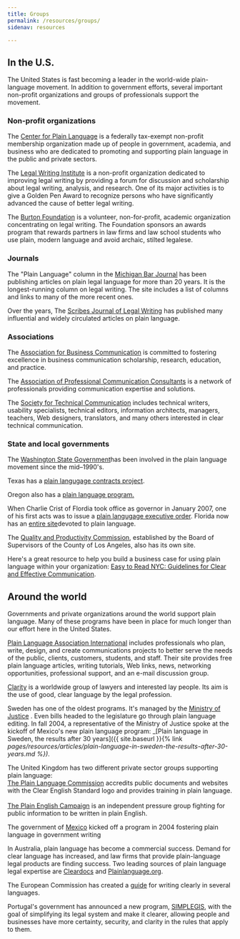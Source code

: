 ```yaml
---
title: Groups
permalink: /resources/groups/
sidenav: resources

---
```


## In the U.S.

The United States is fast becoming a leader in the world-wide plain-language movement. In addition to government efforts, several important non-profit organizations and groups of professionals support the movement.

### Non-profit organizations

The [Center for Plain Language](http://www.centerforplainlanguage.org) is a federally tax-exempt non-profit membership organization made up of people in government, academia, and business who are dedicated to promoting and supporting plain language in the public and private sectors.

The [Legal Writing Institute](http://www.lwionline.org/) is a non-profit organization dedicated to improving legal writing by providing a forum for discussion and scholarship about legal writing, analysis, and research. One of its major activities is to give a Golden Pen Award to recognize persons who have significantly advanced the cause of better legal writing.

The [Burton Foundation](http://www.burtonawards.com/) is a volunteer, non-for-profit, academic organization concentrating on legal writing. The Foundation sponsors an awards program that rewards partners in law firms and law school students who use plain, modern language and avoid archaic, stilted legalese.

### Journals

The "Plain Language" column in the [Michigan Bar Journal](http://www.michbar.org/generalinfo/plainenglish/columns.cfm) has been publishing articles on plain legal language for more than 20 years. It is the longest-running column on legal writing. The site includes a list of columns and links to many of the more recent ones.

Over the years, The [Scribes Journal of Legal Writing](http://www.scribes.org) has published many influential and widely circulated articles on plain language.

### Associations

The [Association for Business Communication](http://www.businesscommunication.org) is committed to fostering excellence in business communication scholarship, research, education, and practice.

The [Association of Professional Communication Consultants](http://www.consultingsuccess.org) is a network of professionals providing communication expertise and solutions.

The [Society for Technical Communication](http://www.stc.org) includes technical writers, usability specialists, technical editors, information architects, managers, teachers, Web designers, translators, and many others interested in clear technical communication.

### State and local governments

The [Washington State Government](http://www.governor.wa.gov/priorities/plaintalk/default.asp)has been involved in the plain language movement since the mid–1990's.

Texas has a [plain langugage contracts project](http://www.occc.state.tx.us/pages/Legal/plain_lang/).

Oregon also has a [plain language program.](http://plainlanguage.oregon.gov/)

When Charlie Crist of Flordia took office as governor in January 2007, one of his first acts was to issue a [plain langugage executive order](http://www.flgov.com/pl_home). Florida now has an [entire site](http://www.flgov.com/pl_home)devoted to plain language.

The [Quality and Productivity Commission](http://qpc.co.la.ca.us/pl.asp), established by the Board of Supervisors of the County of Los Angeles, also has its own site.

Here's a great resource to help you build a business case for using plain language within your organization: [Easy to Read NYC: Guidelines for Clear and Effective Communication](http://home2.nyc.gov/html/oath/pdf/Easy-to-Read%20NYC.pdf).

## Around the world

Governments and private organizations around the world support plain language. Many of these programs have been in place for much longer than our effort here in the United States.

[Plain Language Association International](http://www.plainlanguagenetwork.org/) includes professionals who plan, write, design, and create communications projects to better serve the needs of the public, clients, customers, students, and staff. Their site provides free plain language articles, writing tutorials, Web links, news, networking opportunities, professional support, and an e-mail discussion group.

[Clarity](http://www.clarity-international.net/) is a worldwide group of lawyers and interested lay people. Its aim is the use of good, clear language by the legal profession.

Sweden has one of the oldest programs. It's managed by the [Ministry of Justice](http://www.regeringen.se/sb/d/4409) . Even bills headed to the legislature go through plain language editing. In fall 2004, a representative of the Ministry of Justice spoke at the kickoff of Mexico's new plain language program: _[Plain language in Sweden, the results after 30 years]({{ site.baseurl }}{% link _pages/resources/articles/plain-language-in-sweden-the-results-after-30-years.md %})_.

The United Kingdom has two different private sector groups supporting plain language: [<br>
The Plain Language Commission](http://www.clearest.co.uk/) accredits public documents and websites with the Clear English Standard logo and provides training in plain language.<br><br>
[The Plain English Campaign](http://www.plainenglish.co.uk/) is an independent pressure group fighting for public information to be written in plain English.

The government of [Mexico](http://www.lenguajeciudadano.gob.mx) kicked off a program in 2004 fostering plain language in government writing

In Australia, plain language has become a commercial success. Demand for clear language has increased, and law firms that provide plain-language legal products are finding success. Two leading sources of plain language legal expertise are [Cleardocs](http://www.cleardocs.com/wordsbeyond-contact.html) and [Plainlanguage.org](http://www.plainlanguage.org/).

The European Commission has created a [guide](http://ec.europa.eu/translation/writing/clear_writing/how_to_write_clearly_en.pdf) for writing clearly in several languages.

Portugal's government has announced a new program, [SIMPLEGIS](http://www.portugal.gov.pt/pt/GC18/Governo/Ministerios/PCM/MP/ProgramaseDossiers/Pages/20100510_MP_Prog_Simplegis.aspx), with the goal of simplifying its legal system and make it clearer, allowing people and businesses have more certainty, security, and clarity in the rules that apply to them.
